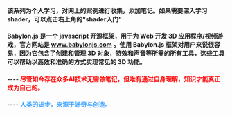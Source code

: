 #### 该系列为个人学习，对网上的案例进行收集，添加笔记。如果需要深入学习shader，可以点击右上角的“shader入门”

#### Babylon.js 是一个 javascript 开源框架，用于为 Web 开发 3D 应用程序/视频游戏，官方网站是 www.babylonjs.com 。使用 Babylon.js 框架对用户来说很容易，因为它包含了创建和管理 3D 对象，特效和声音等所需的所有工具，这些工具可以帮助以高效和准确的方式实现常见的 3D 功能。

#### ---- <font color=red>尽管如今存在众多AI技术无需做笔记，但唯有通过自身理解，知识才能真正成为自己的。</font> 
#### ---- <font color=#3da3ff>人类的进步，来源于好奇与创造。</font>